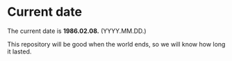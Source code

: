 # Current date

The current date is **1986.02.08.** (YYYY.MM.DD.)

This repository will be good when the world ends, so we will know how long it lasted.